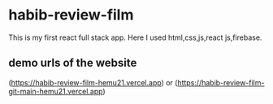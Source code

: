 # habib-review-film
This is my first react full stack app. Here I used html,css,js,react js,firebase.

## demo urls of the website

(https://habib-review-film-hemu21.vercel.app)
                   or
(https://habib-review-film-git-main-hemu21.vercel.app)
